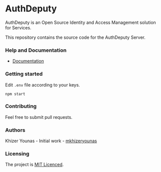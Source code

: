 # AuthDeputy

AuthDeputy is an Open Source Identity and Access Management solution for Services.

This repository contains the source code for the AuthDeputy Server.

### Help and Documentation

- [Documentation](https://documenter.getpostman.com/view/225012/SWEB1amU?version=latest)

### Getting started

Edit `.env` file according to your keys.

```
npm start
```

### Contributing

Feel free to submit pull requests.

### Authors

Khizer Younas - Initial work - [mkhizeryounas](http://github.com/mkhizeryounas)

### Licensing

The project is [MIT Licenced](./LICENSE.txt).
